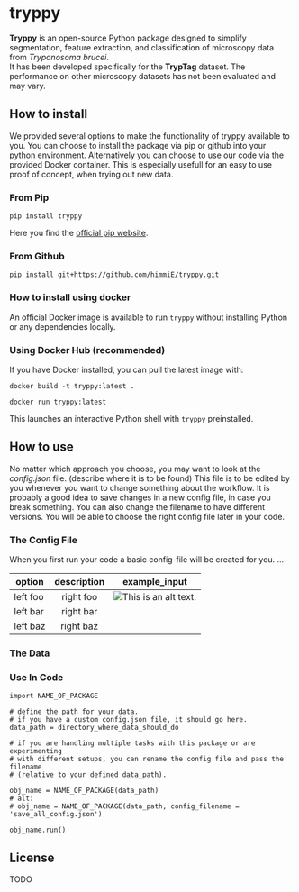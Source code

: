 # tryppy

**Tryppy** is an open-source Python package designed to simplify segmentation, feature extraction, and classification of microscopy data from *Trypanosoma brucei*.  
It has been developed specifically for the **TrypTag** dataset. The performance on other microscopy datasets has not been evaluated and may vary.

## How to install
We provided several options to make the functionality of tryppy available to you. You can choose to install the package via pip or github into your python environment. Alternatively you can choose to use our code via the provided Docker container. This is especially usefull for an easy to use proof of concept, when trying out new data.

### From Pip
```pip install tryppy```

Here you find the [official pip website](TODO).

### From Github
```pip install git+https://github.com/himmiE/tryppy.git```

### How to install using docker
An official Docker image is available to run `tryppy` without installing Python or any dependencies locally.
### Using Docker Hub (recommended)
If you have Docker installed, you can pull the latest image with:

```docker build -t tryppy:latest .```

```docker run tryppy:latest```

This launches an interactive Python shell with `tryppy` preinstalled.
## How to use
No matter which approach you choose, you may want to look at the *config.json* file. (describe where it is to be found) This file is to be edited by you whenever you want to change something about the workflow. It is probably a good idea to save changes in a new config file, in case you break something. You can also change the filename to have different versions. You will be able to choose the right config file later in your code.

### The Config File
When you first run your code a basic config-file will be created for you. ...

| option        | description   | example_input |
| ------------- |:-------------:|---------------|
| left foo      | right foo     |![This is an alt text.](/image/sample.webp "This is a sample image.")|
| left bar      | right bar     ||
| left baz      | right baz     ||

### The Data

### Use In Code


```
import NAME_OF_PACKAGE

# define the path for your data.
# if you have a custom config.json file, it should go here.
data_path = directory_where_data_should_do

# if you are handling multiple tasks with this package or are experimenting
# with different setups, you can rename the config file and pass the filename
# (relative to your defined data_path).

obj_name = NAME_OF_PACKAGE(data_path)
# alt: 
# obj_name = NAME_OF_PACKAGE(data_path, config_filename = 'save_all_config.json')

obj_name.run()

```


## License

TODO


